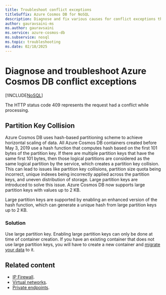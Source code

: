 ```yaml
---
title: Troubleshoot conflict exceptions
titleSuffix: Azure Cosmos DB for NoSQL
description: Diagnose and fix various causes for conflict exceptions that can occur when working with Azure Cosmos DB for NoSQL.
author: gauravsaini-ms
ms.author: gauravsaini
ms.service: azure-cosmos-db
ms.subservice: nosql
ms.topic: troubleshooting
ms.date: 02/18/2025
---
```


# Diagnose and troubleshoot Azure Cosmos DB conflict exceptions

[!INCLUDE[NoSQL](../includes/appliesto-nosql.md)]

The HTTP status code 409 represents the request had a conflict while processing.

## Partition Key Collision

Azure Cosmos DB uses hash-based partitioning scheme to achieve horizontal scaling of data. All Azure Cosmos DB containers created before May 3, 2019 use a hash function that computes hash based on the first 101 bytes of the partition key. If there are multiple partition keys that have the same first 101 bytes, then those logical partitions are considered as the same logical partition by the service, which creates a partition key collision. This can lead to issues like partition key collisions, partition size quota being incorrect, unique indexes being incorrectly applied across the partition keys, and uneven distribution of storage. Large partition keys are introduced to solve this issue. Azure Cosmos DB now supports large partition keys with values up to 2 KB.
 
Large partition keys are supported by enabling an enhanced version of the hash function, which can generate a unique hash from large partition keys up to 2 KB. 

### Solution

Use large partition key. Enabling large partition keys can only be done at time of container creation. If you have an existing container that does not use large partition keys, you will have to create a new container and [migrate your data](../../container-copy.md) to it.

## Related content

- [IP Firewall](../how-to-configure-firewall.md).
- [Virtual networks](../how-to-configure-vnet-service-endpoint.md).
- [Private endpoints](../how-to-configure-private-endpoints.md).